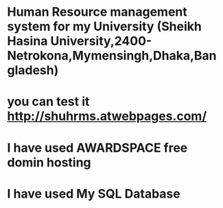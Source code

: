 # Human Resource management system for my University (Sheikh Hasina University,2400-Netrokona,Mymensingh,Dhaka,Bangladesh)

# you can test it     http://shuhrms.atwebpages.com/

# I have used AWARDSPACE free domin hosting

# I have used My SQL Database


